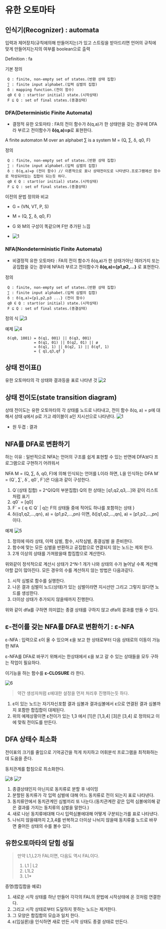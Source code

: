 # 유한 오토마타

## 인식기(Recognizer) : automata

입력과 제어장치(규칙에의해 만들어지는)가 있고 스트링을 받아드리면 언어의 규칙에 맞게 만들어지는지의 여부를 boolean으로 출력

Definition : fa

기본 정의

     Q : finite, non-empty set of states.(반환 상태 집합)
     ∑ : finite input alphabet.(입력 심벌의 집합)
     δ : mapping function.(전이 함수)
     q0 ∈ Q : start(or initial) state.(시작상태)
     F ⊆ Q : set of final states.(종결상태)

### DFA(Deterministic Finite Automata)

- 결정적 유한 오토마타 : FA의 전이 함수가 δ(q,a)가 한 상태만을 갖는 경우에 DFA라 부르고 전이함수가 **δ(q,a)=p**로 표현한다.

A finite automaton M over an alphabet ∑ is a system
M = (Q, ∑, δ, q0, F)

정의

     Q : finite, non-empty set of states.(반환 상태 집합)
     ∑ : finite input alphabet.(입력 심벌의 집합)
     δ : δ(q,a)=p (전이 함수) // 이론적으로 표나 상태전이도로 나타낸다.프로그램에선 함수로 작성되어있는 집합이 되는듯 하다.
     q0 ∈ Q : start(or initial) state.(시작상태)
     F ⊆ Q : set of final states.(종결상태)

이전의 문법 정의와 비교

- G = (VN, VT, P, S)
- M = (Q, ∑, δ, q0, F)
- G 와 M의 구성이 똑같으며 F만 추가된 느낌

- ![1](./img/200928-1.PNG)

### NFA(Nondeterministic Finite Automata)

- 비결정적 유한 오토마타 : FA의 전이 함수가 δ(q,a)가 한 상태가아닌 여러가지 또는 공집합을 갖는 경우에 NFA라 부르고 전이함수가 **δ(q,a)={p1,p2,...}** 로 표현한다.

정의

     Q : finite, non-empty set of states.(반환 상태 집합)
     ∑ : finite input alphabet.(입력 심벌의 집합)
     δ : δ(q,a)={p1,p2,p3 ...} (전이 함수)
     q0 ∈ Q : start(or initial) state.(시작상태)
     F ⊆ Q : set of final states.(종결상태)

정의 식
![3](./img/201005-3.PNG)

예제
![4](./img/201005-4.PNG)

     δ(q0, 1001) = δ(q1, 001) || δ(q3, 001)
                 = δ(q1, 01) || δ(q2, 01) || ø
                 = δ(q1, 1) || δ(q2, 1) || δ(qf, 1)
                 = { q1,q3,qf }

## 상태 전이표()

유한 오토마타의 각 상태와 결과등을 표로 나타낸 것
![2](./img/201005-2.PNG)

## 상태 전이도(state transition diagram)

상태 전이도는 유한 오토마타의 각 상태를 노드로 나타내고, 전이 함수 δ(q, a) = p에 대해서 상태 q에서 p로 가고 레이블이 a인 지시선으로 나타낸다.
![1](./img/201005-1.PNG)

- 원 두겹 : 결과

## NFA를 DFA로 변환하기

하는 이유 : 일반적으로 NFA는 언어의 구조를 쉽게 표현할 수 있는 반면에 DFA보다 프로그램으로 구현하기 어려워서

NFA M = (Q, ∑, δ, q0, F)에 의해 인식되는 언어를 L이라 하면, L을 인식하는 DFA M\` = (Q\`, ∑\`, δ\`, q0\`, F\`)은 다음과 같이 구성한다.

1. Q\`(상태 집합) = 2^Q(Q의 부분집합)
   Q의 한 상태는 [q1,q2,q3,...]와 같이 리스트 처럼 표기
2. q0\` = [q0]
3. F\` = { q ∈ Q\` | q는 F의 상태들 중에 적어도 하나를 포함하는 상태 }
4. δ({q1,q2,...,qn}, a) = {p1,p2,...,pn} 이면, δ([q1,q2,...,qn], a) = [p1,p2,...,pn] 이다.

예제
![5](./img/201005-5.PNG)

1. 정의에 따라 상태, 이력 심벌, 함수, 시작심벌, 종결심벌 을 준비한다.
2. 함수에 맞는 모든 심벌을 반환하고 공집합으로 연결되지 않는 노드는 제외 한다.
3. 2개 이상의 상태를 가져왔을때 합집합으로 계산한다.

위와같이 정석적으로 계산시 상태가 2^N-1 개가 나와 상태의 수가 늘어날 수록 계산해야할 값이 많아진다. 모든 경우의 수를 계산하지 않는 방법은 다음과같다.

1. 시작 심벌로 함수를 실행한다.
2. 나온 결과 심벌이 노드(상태)가 있는 심벌이라면 지시선만 그리고 그렇지 않다면 노드를 생성한다.
3. 더이상 상태가 추가되지 않을때까지 진행한다.

위와 같이 dfa를 구하면 의미없는 종결 상태를 구하지 않고 dfa의 결과를 만들 수 있다.

## ε-전이를 갖는 NFA를 DFA로 변환하기 : ε-NFA

ε-NFA : 입력으로 ε이 올 수 있으며 ε을 보고 한 상태로부터 다음 상태로의 이동이 가능한 NFA

ε-NFA를 DFA로 바꾸기 위해서는 한상태에서 ε을 보고 갈 수 있는 상태들을 모두 구하는 작업이 필요하다.

이기능을 하는 함수를 **ε-CLOSURE** 라 한다.

![6](./img/201005-6.PNG)

> 약간 생성자처럼 ε에대한 설정을 먼저 처리후 진행하는듯 하다.

1. ε이 있는 노드는 자기자신포함 결과 심볼과 결과심볼에서 ε으로 연결된 결과 심볼까지 포함한 합집합이 대체된다.
2. 위의 예제상황이면 ε전이가 있는 1,3 에서 [1]은 [1,3,4] [3]은 [3,4] 로 정의되고 이에 맞춰 전이도를 만든다.

## DFA 상태수 최소화

전이표의 크기를 줄임으로 기억공간을 적게 차지하고 어휘분석 프로그램을 최적화하는데 도움을 준다.

동치관계를 합침으로 최소화한다.

![8](./img/201005-8.PNG)
![7](./img/201005-7.PNG)

1. 종결상태인지 아닌지로 동치류로 분할 후 네이밍
2. 분할된 동치류가 각 입력 심벌에 대해 어느 동치류로 전이 되는지 표로 나타낸다.
3. 동치류안에서 동치관계인 심벌끼리 또 나눈다.(동치관계란 같은 입력 심볼에의해 같은 결과를 가지는 동치류의 심벌을 말한다.)
4. 새로 나뉜 동치류에대해 다시 입력심볼에대해 어떻게 구분되는가를 표로 나타낸다.
5. 나뉘지 않을떄까지 2,3,4를 반복하고 더이상 나뉘지 않을때 동치류를 노드로 바꾸면 줄어든 상태의 수를 볼수 있다.

## 유한오토마타의 닫힘 성질

> 만약 L1,L2가 FAL이면, 다음도 역시 FAL이다.
>
> 1. L1 | L2
> 2. L1L2
> 3. L1\*

증명(합집합을 예로)

1. 새로운 시작 상태를 하난 만들어 각각의 FAL의 문법에 시작상태에 온 것처럼 연결한다.
2. 그리고 시작 상태로부터 도달하지 못하는 노드는 제거한다.
3. 그 모양은 합집합의 모습과 일치 한다.
4. ε(입실론)을 인식하면 새로 만든 시작 상태도 종결 상태로 만든다.

